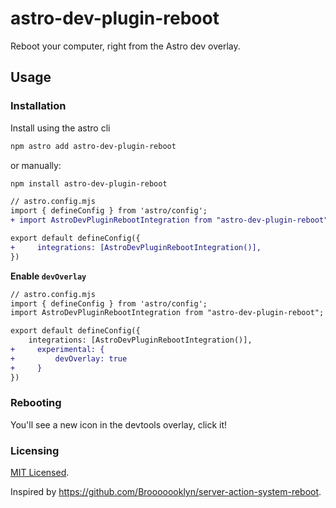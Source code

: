 # astro-dev-plugin-reboot

Reboot your computer, right from the Astro dev overlay.

## Usage

### Installation

Install using the astro cli

```sh
npm astro add astro-dev-plugin-reboot
```

or manually:

```sh
npm install astro-dev-plugin-reboot
```

```diff
// astro.config.mjs
import { defineConfig } from 'astro/config';
+ import AstroDevPluginRebootIntegration from "astro-dev-plugin-reboot";

export default defineConfig({
+     integrations: [AstroDevPluginRebootIntegration()],
})
```

**Enable `devOverlay`**

```diff
// astro.config.mjs
import { defineConfig } from 'astro/config';
import AstroDevPluginRebootIntegration from "astro-dev-plugin-reboot";

export default defineConfig({
    integrations: [AstroDevPluginRebootIntegration()],
+     experimental: {
+         devOverlay: true
+     }
})
```

### Rebooting

You'll see a new icon in the devtools overlay, click it!

### Licensing

[MIT Licensed](./LICENSE).

Inspired by https://github.com/Brooooooklyn/server-action-system-reboot.
